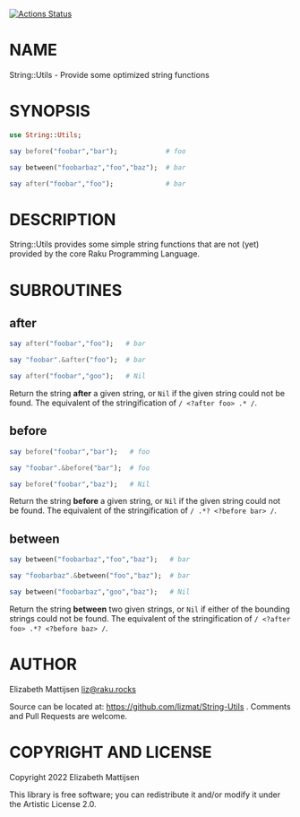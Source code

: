 [![Actions Status](https://github.com/lizmat/String-Utils/workflows/test/badge.svg)](https://github.com/lizmat/String-Utils/actions)

NAME
====

String::Utils - Provide some optimized string functions

SYNOPSIS
========

```raku
use String::Utils;

say before("foobar","bar");            # foo

say between("foobarbaz","foo","baz");  # bar

say after("foobar","foo");             # bar
```

DESCRIPTION
===========

String::Utils provides some simple string functions that are not (yet) provided by the core Raku Programming Language.

SUBROUTINES
===========

after
-----

```raku
say after("foobar","foo");   # bar

say "foobar".&after("foo");  # bar

say after("foobar","goo");   # Nil
```

Return the string **after** a given string, or `Nil` if the given string could not be found. The equivalent of the stringification of `/ <?after foo> .* /`.

before
------

```raku
say before("foobar","bar");   # foo

say "foobar".&before("bar");  # foo

say before("foobar","baz");   # Nil
```

Return the string **before** a given string, or `Nil` if the given string could not be found. The equivalent of the stringification of `/ .*? <?before bar> /`.

between
-------

```raku
say between("foobarbaz","foo","baz");   # bar

say "foobarbaz".&between("foo","baz");  # bar

say between("foobarbaz","goo","baz");   # Nil
```

Return the string **between** two given strings, or `Nil` if either of the bounding strings could not be found. The equivalent of the stringification of `/ <?after foo> .*? <?before baz> /`.

AUTHOR
======

Elizabeth Mattijsen <liz@raku.rocks>

Source can be located at: https://github.com/lizmat/String-Utils . Comments and Pull Requests are welcome.

COPYRIGHT AND LICENSE
=====================

Copyright 2022 Elizabeth Mattijsen

This library is free software; you can redistribute it and/or modify it under the Artistic License 2.0.

